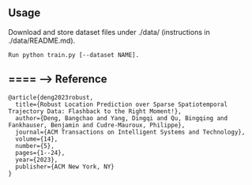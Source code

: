 <!-- Flashback to the Right Moment:Robust Location Prediction over Sparse Trajectories Using RNNs
==== -->
Usage
----
Download and store dataset files under ./data/ (instructions in ./data/README.md).
```
Run python train.py [--dataset NAME].
```
==== -->
Reference
----
```
@article{deng2023robust,
  title={Robust Location Prediction over Sparse Spatiotemporal Trajectory Data: Flashback to the Right Moment!},
  author={Deng, Bangchao and Yang, Dingqi and Qu, Bingqing and Fankhauser, Benjamin and Cudre-Mauroux, Philippe},
  journal={ACM Transactions on Intelligent Systems and Technology},
  volume={14},
  number={5},
  pages={1--24},
  year={2023},
  publisher={ACM New York, NY}
}
```
